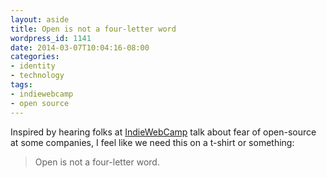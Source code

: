 ```yaml
---
layout: aside
title: Open is not a four-letter word
wordpress_id: 1141
date: 2014-03-07T10:04:16-08:00
categories:
- identity
- technology
tags:
- indiewebcamp
- open source
---
```

Inspired by hearing folks at [IndieWebCamp](http://indiewebcamp.com/) talk about fear of open-source at some companies,
I feel like we need this on a t-shirt or something:

> Open is not a four-letter word.

